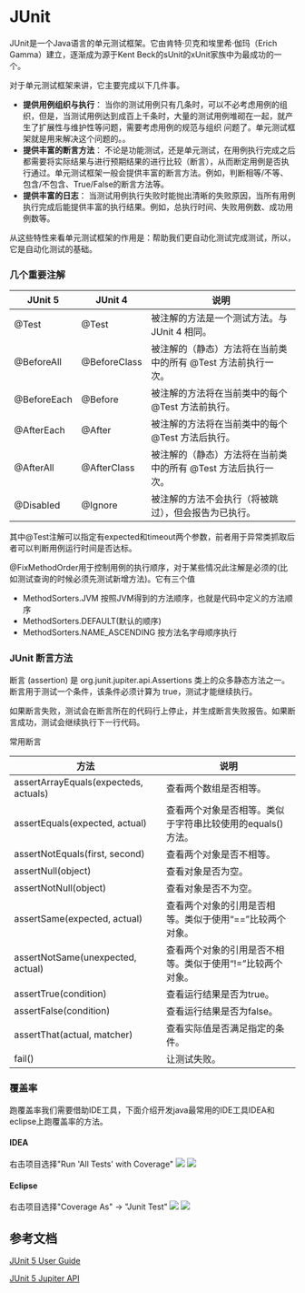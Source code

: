 # JUnit

JUnit是一个Java语言的单元测试框架。它由肯特·贝克和埃里希·伽玛（Erich Gamma）建立，逐渐成为源于Kent Beck的sUnit的xUnit家族中为最成功的一个。

对于单元测试框架来讲，它主要完成以下几件事。

- **提供用例组织与执行**： 当你的测试用例只有几条时，可以不必考虑用例的组织，但是，当测试用例达到成百上千条时，大量的测试用例堆砌在一起，就产生了扩展性与维护性等问题，需要考虑用例的规范与组织 问题了。单元测试框架就是用来解决这个问题的。。
- **提供丰富的断言方法**： 不论是功能测试，还是单元测试，在用例执行完成之后都需要将实际结果与进行预期结果的进行比较（断言），从而断定用例是否执行通过。单元测试框架一般会提供丰富的断言方法。例如，判断相等/不等、包含/不包含、True/False的断言方法等。
- **提供丰富的日志**： 当测试用例执行失败时能抛出清晰的失败原因，当所有用例执行完成后能提供丰富的执行结果。例如，总执行时间、失败用例数、成功用例数等。

从这些特性来看单元测试框架的作用是：帮助我们更自动化测试完成测试，所以，它是自动化测试的基础。

### 几个重要注解

JUnit 5 |	JUnit 4	| 说明
--------|---------|------
@Test |	@Test	| 被注解的方法是一个测试方法。与 JUnit 4 相同。
@BeforeAll |@BeforeClass|	被注解的（静态）方法将在当前类中的所有 @Test 方法前执行一次。
@BeforeEach	|@Before|	被注解的方法将在当前类中的每个 @Test 方法前执行。
@AfterEach	|@After|	被注解的方法将在当前类中的每个 @Test 方法后执行。
@AfterAll	|@AfterClass|	被注解的（静态）方法将在当前类中的所有 @Test 方法后执行一次。
@Disabled	|@Ignore|	被注解的方法不会执行（将被跳过），但会报告为已执行。

其中@Test注解可以指定有expected和timeout两个参数，前者用于异常类抓取后者可以判断用例运行时间是否达标。

@FixMethodOrder用于控制用例的执行顺序，对于某些情况此注解是必须的(比如测试查询的时候必须先测试新增方法)。它有三个值
- MethodSorters.JVM 按照JVM得到的方法顺序，也就是代码中定义的方法顺序
- MethodSorters.DEFAULT(默认的顺序)
- MethodSorters.NAME_ASCENDING 按方法名字母顺序执行

### JUnit 断言方法

断言 (assertion) 是 org.junit.jupiter.api.Assertions 类上的众多静态方法之一。断言用于测试一个条件，该条件必须计算为 true，测试才能继续执行。

如果断言失败，测试会在断言所在的代码行上停止，并生成断言失败报告。如果断言成功，测试会继续执行下一行代码。

常用断言

方法	|说明
----|-------
assertArrayEquals(expecteds, actuals)	|查看两个数组是否相等。
assertEquals(expected, actual)	|查看两个对象是否相等。类似于字符串比较使用的equals()方法。
assertNotEquals(first, second)	|查看两个对象是否不相等。
assertNull(object)	|查看对象是否为空。
assertNotNull(object)|	查看对象是否不为空。
assertSame(expected, actual)	|查看两个对象的引用是否相等。类似于使用“==”比较两个对象。
assertNotSame(unexpected, actual)	|查看两个对象的引用是否不相等。类似于使用“!=”比较两个对象。
assertTrue(condition)	|查看运行结果是否为true。
assertFalse(condition)	|查看运行结果是否为false。
assertThat(actual, matcher)	|查看实际值是否满足指定的条件。
fail()	|让测试失败。

### 覆盖率

跑覆盖率我们需要借助IDE工具，下面介绍开发java最常用的IDE工具IDEA和eclipse上跑覆盖率的方法。

#### IDEA
右击项目选择"Run 'All Tests' with Coverage"
![](referer/idea.png)
![](referer/idea%20coverage.png)

#### Eclipse
右击项目选择"Coverage As" -> "Junit Test"
![](referer/eclipse.png)
![](referer/eclipse%20coverage.png)

## 参考文档
[JUnit 5 User Guide](https://junit.org/junit5/docs/current/user-guide/)

[JUnit 5 Jupiter API](https://www.ibm.com/developerworks/cn/java/j-introducing-junit5-part1-jupiter-api/index.html)